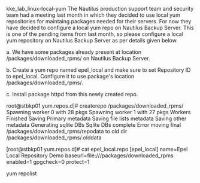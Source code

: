 kke_lab_linux-local-yum
The Nautilus production support team and security team had a meeting last month in which they decided to use local yum repositories for maintaing packages needed for their servers. For now they have decided to configure a local yum repo on Nautilus Backup Server. This is one of the pending items from last month, so please configure a local yum repository on Nautilus Backup Server as per details given below.


a. We have some packages already present at location /packages/downloaded_rpms/ on Nautilus Backup Server.

b. Create a yum repo named epel_local and make sure to set Repository ID to epel_local. Configure it to use package's location /packages/downloaded_rpms/.

c. Install package httpd from this newly created repo.

root@stbkp01 yum.repos.d]# createrepo /packages/downloaded_rpms/
Spawning worker 0 with 28 pkgs
Spawning worker 1 with 27 pkgs
Workers Finished
Saving Primary metadata
Saving file lists metadata
Saving other metadata
Generating sqlite DBs
Sqlite DBs complete
Error moving final /packages/downloaded_rpms/repodata to old dir /packages/downloaded_rpms/.olddata

[root@stbkp01 yum.repos.d]# cat epel_local.repo
[epel_local]
name=Epel Local Repository Demo
baseurl=file:///packages/downloaded_rpms
enabled=1
gpgcheck=0
protect=1

yum repolist
